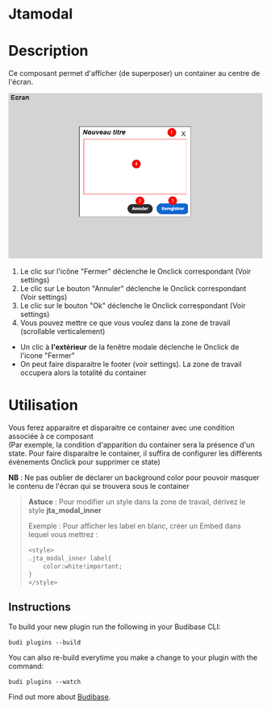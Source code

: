 # Jtamodal

# Description

Ce composant permet d'afficher (de superposer) un container au centre de l'écran.

<p><img src="src/images/1.png" /></p>

1. Le clic sur l'icône "Fermer" déclenche le Onclick correspondant (Voir settings)
2. Le clic sur Le bouton "Annuler" déclenche le Onclick correspondant (Voir settings)
3. Le clic sur le bouton "Ok" déclenche le Onclick correspondant (Voir settings)
4. Vous pouvez mettre ce que vous voulez dans la zone de travail (scrollable verticalement)

- Un clic à **l'extérieur** de la fenêtre modale déclenche le Onclick de l'icone "Fermer" 
- On peut faire disparaitre le footer (voir settings). La zone de travail occupera alors la totalité du container

# Utilisation

Vous ferez apparaitre et disparaitre ce container avec une condition associée à ce composant <br>
(Par exemple, la condition d'apparition du container sera la présence d'un state. Pour faire disparaitre le container, il suffira de configurer les différents évènements Onclick pour supprimer ce state)

**NB** : Ne pas oublier de déclarer un background color pour pouvoir masquer le contenu de l'écran qui se trouvera sous le container

> **Astuce** : Pour modifier un style dans la zone de travail, dérivez le style **jta_modal_inner**
>
> Exemple : Pour afficher les label en blanc, créer un Embed dans lequel vous mettrez : 
> ```
> <style>
> .jta_modal_inner label{
>     color:white!important;
> }
> </style>
> ```

## Instructions

To build your new  plugin run the following in your Budibase CLI:
```
budi plugins --build
```

You can also re-build everytime you make a change to your plugin with the command:
```
budi plugins --watch
```

Find out more about [Budibase](https://github.com/Budibase/budibase).

